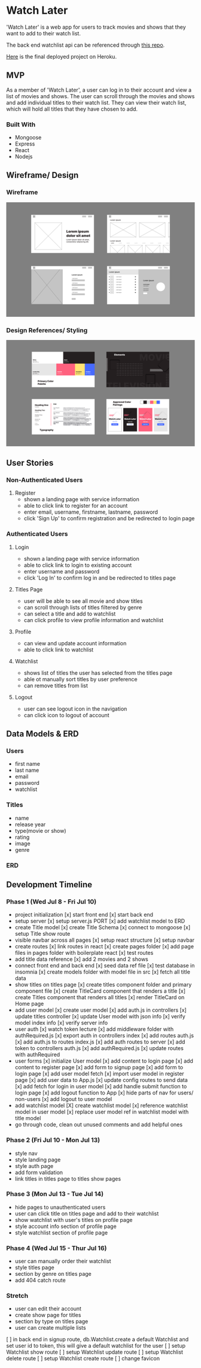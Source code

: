 # Watch Later
'Watch Later' is a web app for users to track movies and shows that they want to add to their watch list.

The back end watchlist api can be referenced through [this repo](https://git.generalassemb.ly/colsonisaiah/watchlist-api).
<!-- TODO add link to final deployed project -->
[Here]() is the final deployed project on Heroku.



## MVP
As a member of 'Watch Later', a user can log in to their account and view a list of movies and shows. The user can scroll through the movies and shows and add individual titles to their watch list. They can view their watch list, which will hold all titles that they have chosen to add.

### Built With
* Mongoose
* Express
* React
* Nodejs



## Wireframe/ Design

### Wireframe
![Watch Later Wireframes](/public/WL-wireframes.png)

### Design References/ Styling
![Watch Later Creative Assets](/public/WL-creative-assets.png)



## User Stories

### Non-Authenticated Users
1. Register
    * shown a landing page with service information
    * able to click link to register for an account
    * enter email, username, firstname, lastname, password
    * click 'Sign Up' to confirm registration and be redirected to login page

### Authenticated Users
1. Login
    * shown a landing page with service information
    * able to click link to login to existing account
    * enter username and password
    * click 'Log In' to confirm log in and be redirected to titles page

2. Titles Page
    * user will be able to see all movie and show titles
    * can scroll through lists of titles filtered by genre
    * can select a title and add to watchlist
    * can click profile to view profile information and watchlist

3. Profile
    * can view and update account information
    * able to click link to watchlist

4. Watchlist
    * shows list of titles the user has selected from the titles page
    * able ot manually sort titles by user preference
    * can remove titles from list

5. Logout
    * user can see logout icon in the navigation
    * can click icon to logout of account



## Data Models & ERD

### Users
* first name
* last name
* email
* password
* watchlist

### Titles
* name
* release year
* type(movie or show)
* rating
* image
* genre

### ERD
<!-- TODO place image reference to ERD drawio -->



## Development Timeline

### Phase 1 (Wed Jul 8 - Fri Jul 10)
* project initialization
[x] start front end
[x] start back end
* setup server
[x] setup server.js PORT
[x] add watchlist model to ERD
* create Title model
[x] create Title Schema
[x] connect to mongoose
[x] setup Title show route
* visible navbar across all pages
[x] setup react structure
[x] setup navbar
* create routes
[x] link routes in react
[x] create pages folder
[x] add page files in pages folder with boilerplate react
[x] test routes
* add title data reference
[x] add 2 movies and 2 shows
* connect front end and back end
[x] seed data ref file
[x] test database in insomnia
[x] create models folder with model file in src
[x] fetch all title data
* show titles on titles page
[x] create titles component folder and primary component file
[x] create TitleCard component that renders a title
[x] create Titles component that renders all titles
[x] render TitleCard on Home page
* add user model
[x] create user model
[x] add auth.js in controllers
[x] update titles controller
[x] update User model with json info
[x] verify model index info
[x] verify server info
* user auth
[x] watch token lecture
[x] add middleware folder with authRequired.js
[x] export auth in controllers index
[x] add routes auth.js
[x] add auth.js to routes index.js
[x] add auth routes to server
[x] add token to controllers auth.js
[x] add authRequired.js
[x] update routes with authRequired
* user forms
[x] initialize User model
[x] add content to login page
[x] add content to register page
[x] add form to signup page
[x] add form to login page
[x] add user model fetch
[x] import user model in register page
[x] add user data to App.js
[x] update config routes to send data
[x] add fetch for login in user model
[x] add handle submit function to login page
[x] add logout function to App
[x] hide parts of nav for users/ non-users
[x] add logout to user model
* add watchlist model
[X] create watchlist model
[x] reference watchlist model in user model
[x] replace user model ref in watchlist model with title model
* go through code, clean out unused comments and add helpful ones





### Phase 2 (Fri Jul 10 - Mon Jul 13)
* style nav
* style landing page
* style auth page
* add form validation
* link titles in titles page to titles show pages

### Phase 3 (Mon Jul 13 - Tue Jul 14)
* hide pages to unauthenticated users
* user can click title on titles page and add to their watchlist
* show watchlist with user's titles on profile page
* style account info section of profile page
* style watchlist section of profile page

### Phase 4 (Wed Jul 15 - Thur Jul 16)
* user can manually order their watchlist
* style titles page
* section by genre on titles page
* add 404 catch route

### Stretch
* user can edit their account
* create show page for titles
* section by type on titles page
* user can create multiple lists

[ ] in back end in signup route, db.Watchlist.create a default Watchlist and set user id to token, this will give a default watchlist for the user 
[ ] setup Watchlist show route
[ ] setup Watchlist update route
[ ] setup Watchlist delete route
[ ] setup Watchlist create route
[ ] change favicon

<!-- Here is the link for github README markdown https://guides.github.com/features/mastering-markdown/ -->